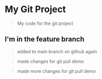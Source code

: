  # My Git Project

 > My code for the git project

 ## I'm in the feature branch
 
 >added to main branch on github again

 >made changes for git pull demo

 >made more changes for git pull demo
